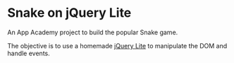 # Snake on jQuery Lite

An App Academy project to build the popular Snake game.

The objective is to use a homemade [jQuery Lite](https://github.com/hankfanchiu/jquery-lite) to manipulate the DOM and handle events.
